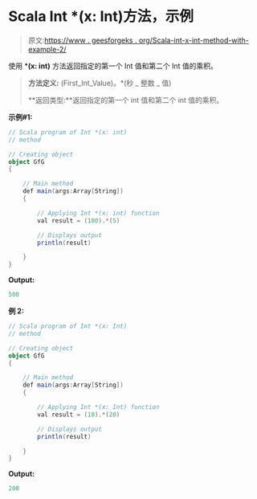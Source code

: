# Scala Int *(x: Int)方法，示例

> 原文:[https://www . geesforgeks . org/Scala-int-x-int-method-with-example-2/](https://www.geeksforgeeks.org/scala-int-x-int-method-with-example-2/)

使用 ***(x: int)** 方法返回指定的第一个 Int 值和第二个 Int 值的乘积。

> **方法定义:** (First_Int_Value)。*(秒 _ 整数 _ 值)
> 
> **返回类型:**返回指定的第一个 int 值和第二个 int 值的乘积。

**示例#1:**

```scala
// Scala program of Int *(x: int)
// method

// Creating object
object GfG
{ 

    // Main method
    def main(args:Array[String])
    {

        // Applying Int *(x: int) function
        val result = (100).*(5)

        // Displays output
        println(result)

    }
} 
```

**Output:**

```scala
500

```

**例 2:**

```scala
// Scala program of Int *(x: Int)
// method

// Creating object
object GfG
{ 

    // Main method
    def main(args:Array[String])
    {

        // Applying Int *(x: Int) function
        val result = (10).*(20)

        // Displays output
        println(result)

    }
} 
```

**Output:**

```scala
200

```